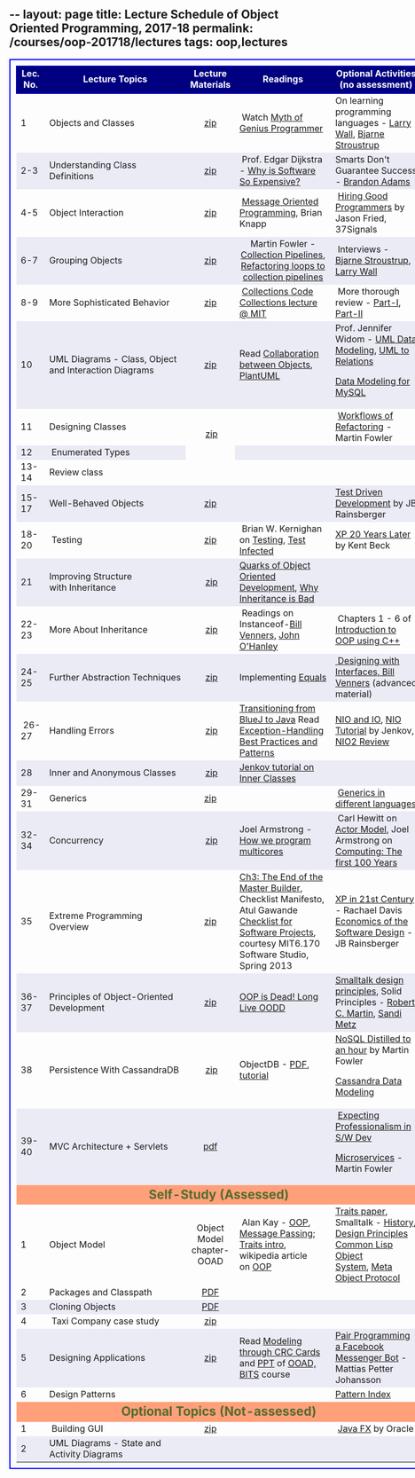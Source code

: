 --
layout: page
title: Lecture Schedule of Object Oriented Programming, 2017-18
permalink: /courses/oop-201718/lectures
tags: oop,lectures
---

<table style="border:2px solid blue;border-collapse:collapse;padding:10px;width:150%;font-size:medium;">
<tbody>
<tr style="height:50px;border:1px solid blue;text-align:center;background-color:navy;">
<td style="color:white;font-size:medium;font-weight:bold;">Lec. No.</td>
<td style="color:white;font-size:medium;font-weight:bold;">Lecture Topics</td>
<td style="color:white;font-size:medium;font-weight:bold;width:70px;">Lecture Materials</td>
<td style="color:white;font-size:medium;font-weight:bold;">Readings</td>
<td style="color:white;font-size:medium;font-weight:bold;">Optional
Activities
(no assessment)</td>
</tr>
<tr>
<td style="font-size:medium;">1</td>
<td style="font-size:medium;width:250px;">Objects and Classes</td>
<td style="font-size:medium;text-align:center;"><a href="https://www.dropbox.com/s/dpk4v5sva80kf46/1_classes_and_objects.zip?dl=1"> zip</a></td>
<td style="font-size:medium;"> Watch <a href="http://10.1.1.242/moodle/mod/folder/view.php?id=43379">Myth of Genius Programmer</a></td>
<td style="font-size:medium;">On learning programming languages - <a href="https://www.youtube.com/watch?v=LR8fQiskYII" target="_blank" rel="noopener noreferrer">Larry Wall</a>, <a href="https://www.youtube.com/watch?v=NvWTnIoQZj4" target="_blank" rel="noopener noreferrer">Bjarne Stroustrup</a></td>
</tr>
<tr style="background-color:#ebebf5;">
<td style="font-size:medium;">2-3</td>
<td style="font-size:medium;">Understanding Class Definitions</td>
<td style="font-size:medium;text-align:center;"><a href="https://www.dropbox.com/s/ei3hzuef4xfwhjr/2_understanding_class_definitions.zip?dl=1">zip</a></td>
<td style="font-size:medium;text-align:left;"> Prof. Edgar Dijkstra - <a href="https://www.cs.utexas.edu/users/EWD/transcriptions/EWD06xx/EWD648.html" target="_blank" rel="noopener noreferrer">Why is Software So Expensive?</a></td>
<td style="font-size:medium;">Smarts Don't Guarantee Success - <a href="http://bigthink.com/playlists/as-it-is-in-poker-so-it-is-in-life">Brandon Adams</a></td>
</tr>
<tr>
<td style="font-size:medium;">4-5</td>
<td style="font-size:medium;width:250px;">Object Interaction</td>
<td style="font-size:medium;text-align:center;"><a href="https://www.dropbox.com/s/ixef4xmmdhmahj8/4_object_interaction.zip?dl=1">zip</a></td>
<td style="font-size:medium;"> <a href="https://www.youtube.com/watch?v=zN6eSf9I7Ck" target="_blank" rel="noopener noreferrer">Message Oriented Programming</a>, Brian Knapp</td>
<td style="font-size:medium;"> <a href="https://www.youtube.com/watch?v=gTN6ioeqHDY" target="_blank" rel="noopener noreferrer">Hiring Good Programmers</a> by Jason Fried, 37Signals</td>
</tr>
<tr style="background-color:#ebebf5;">
<td style="font-size:medium;">6-7</td>
<td style="font-size:medium;">Grouping Objects</td>
<td style="font-size:medium;text-align:center;"><a href="https://www.dropbox.com/s/eifoykpqhk0ikvq/6_grouping_objects.zip?dl=1"> zip</a></td>
<td style="font-size:medium;text-align:center;">Martin Fowler - <a href="https://www.martinfowler.com/articles/collection-pipeline/">Collection Pipelines</a>, <a href="https://www.martinfowler.com/articles/refactoring-pipelines.html">Refactoring loops to collection pipelines</a></td>
<td style="font-size:medium;"> Interviews - <a href="http://bigthink.com/videos/big-think-interview-with-bjarne-stroustrup">Bjarne Stroustrup</a>, <a href="http://bigthink.com/experts/larrywall">Larry Wall</a></td>
</tr>
<tr>
<td style="font-size:medium;">8-9</td>
<td style="font-size:medium;width:250px;">More Sophisticated Behavior</td>
<td style="font-size:medium;text-align:center;"><a href="https://www.dropbox.com/s/7aq27g3mx769a87/8_more_sophisticated_behavior.zip?dl=1">zip</a></td>
<td style="font-size:medium;"> <a href="https://www.dropbox.com/s/ytuekdkwzekeorm/collections_code.zip?dl=1">Collections Code</a>
<a href="http://ocw.mit.edu/courses/electrical-engineering-and-computer-science/6-092-java-preparation-for-6-170-january-iap-2006/lecture-notes/lecture3.pdf" target="_blank" rel="noopener noreferrer"> Collections lecture @ MIT</a></td>
<td style="font-size:medium;"> More thorough review - <a href="https://www.dropbox.com/s/yoyzkwb2hdrvwsu/Collections-I.pdf?dl=1">Part-I</a>, <a href="https://www.dropbox.com/s/x43oom2qz36sf7s/Collections-II.pdf?dl=1">Part-II</a></td>
</tr>
<tr style="background-color:#ebebf5;">
<td style="font-size:medium;">10</td>
<td style="font-size:medium;">UML Diagrams - Class, Object and Interaction Diagrams</td>
<td style="font-size:medium;text-align:center;"><a href="https://www.dropbox.com/s/dvqi7lyy6ep3rf8/10_basic_UML.zip?dl=1">zip</a></td>
<td style="font-size:medium;">Read <a href="https://www.dropbox.com/s/ipz3xerl69w0y5d/Collaboration-bw-Objects.pdf?dl=1">Collaboration between Objects</a>, <a href="http://www.plantuml.com" target="_blank" rel="noopener noreferrer">PlantUML</a></td>
<td style="font-size:medium;">Prof. Jennifer Widom - <a href="https://www.youtube.com/watch?v=OOpiaIcyz30">UML Data Modeling</a>, <a href="https://www.youtube.com/watch?v=_-jQSV9Ld7M">UML to Relations</a>

<a href="https://www.youtube.com/watch?v=tR_rOJPiEXc">Data Modeling for MySQL</a></td>
</tr>
<tr>
<td style="font-size:medium;">11</td>
<td style="font-size:medium;width:250px;">Designing Classes</td>
<td style="font-size:medium;text-align:center;" rowspan="2"> <a href="https://www.dropbox.com/s/kqjz2dwzqle6l0z/11_designing_classes.zip?dl=1">zip</a></td>
<td style="font-size:medium;"></td>
<td style="font-size:medium;"> <a href="https://www.youtube.com/watch?v=vqEg37e4Mkw">Workflows of Refactoring</a> - Martin Fowler</td>
</tr>
<tr style="background-color:#ebebf5;">
<td style="font-size:medium;">12</td>
<td style="font-size:medium;width:250px;"> Enumerated Types</td>
<td style="font-size:medium;"></td>
<td style="font-size:medium;"></td>
</tr>
<tr>
<td style="font-size:medium;">13-14</td>
<td style="font-size:medium;width:250px;" colspan="4">Review class</td>
</tr>
<tr style="background-color:#ebebf5;">
<td style="font-size:medium;">15-17</td>
<td style="font-size:medium;width:250px;">Well-Behaved Objects</td>
<td style="font-size:medium;text-align:center;"><a href="https://www.dropbox.com/s/cuiqm6ldjmx347q/13_well_behaved_objects.zip?dl=1">zip</a></td>
<td style="font-size:medium;"></td>
<td style="font-size:medium;"><a href="https://www.youtube.com/watch?v=RyQnJUWcXFo" target="_blank" rel="noopener noreferrer">Test Driven Development</a> by JB Rainsberger</td>
</tr>
<tr>
<td style="font-size:medium;">18-20</td>
<td style="font-size:medium;width:250px;"> Testing</td>
<td style="font-size:medium;text-align:center;"><a href="https://www.dropbox.com/s/h5y7a9aspd4yx6e/14_testing.zip?dl=1"> zip</a></td>
<td style="font-size:medium;"> Brian W. Kernighan on <a href="https://www.cs.princeton.edu/~bwk/testing.html" target="_blank" rel="noopener noreferrer">Testing</a>, <a href="http://junit.sourceforge.net/doc/testinfected/testing.htm">Test Infected</a></td>
<td style="font-size:medium;"><a href="https://www.youtube.com/watch?v=cGuTmOUdFbo">XP 20 Years Later</a> by Kent Beck</td>
</tr>
<tr style="background-color:#ebebf5;">
<td style="font-size:medium;">21</td>
<td style="font-size:medium;width:250px;">Improving Structure with Inheritance</td>
<td style="font-size:medium;text-align:center;"> <a href="https://www.dropbox.com/s/8eklpalk8e1zy6l/16_improving_structure_with_inheritance.zip?dl=1">zip</a></td>
<td style="font-size:medium;"><a href="https://www.dropbox.com/s/fnoav801px8zl6h/quarks-of-OOD.pdf?dl=1">Quarks of Object Oriented Development</a>, <a href="https://www.quora.com/Is-inheritance-bad-practice-in-OOP">Why Inheritance is Bad</a></td>
<td style="font-size:medium;"></td>
</tr>
<tr>
<td style="font-size:medium;">22-23</td>
<td style="font-size:medium;width:250px;">More About Inheritance</td>
<td style="font-size:medium;text-align:center;"> <a href="https://www.dropbox.com/s/jtlx567sl7miqwz/18_more_about_inheritance.zip?dl=1">zip</a></td>
<td style="font-size:medium;"> Readings on Instanceof-<a href="https://www.artima.com/interfacedesign/PreferPoly.html" target="_blank" rel="noopener noreferrer">Bill Venners,</a> <a href="http://www.javapractices.com/topic/TopicAction.do?Id=31" target="_blank" rel="noopener noreferrer">John O'Hanley</a></td>
<td style="font-size:medium;"> Chapters 1 - 6 of <a href="http://www.desy.de/gna/html/cc/Tutorial/tutorial.html" target="_blank" rel="noopener noreferrer">Introduction to OOP using C++</a></td>
</tr>
<tr style="background-color:#ebebf5;">
<td style="font-size:medium;">24-25</td>
<td style="font-size:medium;width:250px;">Further Abstraction Techniques</td>
<td style="font-size:medium;text-align:center;"> <a href="https://www.dropbox.com/s/bn5u3yapbdrxfhv/20_further_abstraction_techniques.zip?dl=1">zip</a></td>
<td style="font-size:medium;">Implementing <a href="http://www.javapractices.com/topic/TopicAction.do?Id=17" target="_blank" rel="noopener noreferrer">Equals</a></td>
<td style="font-size:medium;"><a href="http://www.javaworld.com/article/2076841/core-java/designing-with-interfaces.html" target="_blank" rel="noopener noreferrer"> Designing with Interfaces, Bill Venners</a> (advanced material)</td>
</tr>
<tr>
<td style="font-size:medium;"> 26-27</td>
<td style="font-size:medium;width:250px;">Handling Errors</td>
<td style="font-size:medium;text-align:center;"> <a href="https://www.dropbox.com/s/s76joi3mmj6rais/23_handling_errors.zip?dl=1">zip</a></td>
<td style="font-size:medium;"><a href="https://www.dropbox.com/s/3mjhyjzk5xcrkf0/24_transition_from_BlueJ_to_Eclipse.zip?dl=1">Transitioning from BlueJ to Java</a>
Read <a href="https://www.dropbox.com/s/x3ug35i3ot6xyth/Brock_Exceptions.pdf?dl=1">Exception-Handling</a>
<a href="https://www.dropbox.com/s/x3ug35i3ot6xyth/Brock_Exceptions.pdf?dl=1">Best Practices and Patterns</a></td>
<td style="font-size:medium;"><a href="https://blogs.oracle.com/slc/entry/javanio_vs_javaio" target="_blank" rel="noopener noreferrer">NIO and IO</a>,
<a href="http://tutorials.jenkov.com/java-nio/index.html" target="_blank" rel="noopener noreferrer">NIO Tutorial</a> by Jenkov,
<a href="https://www.youtube.com/watch?v=yNRS1ssLPdQ" target="_blank" rel="noopener noreferrer">NIO2 Review</a></td>
</tr>
<tr style="background-color:#ebebf5;">
<td style="font-size:medium;">28</td>
<td style="font-size:medium;width:250px;">Inner and Anonymous Classes</td>
<td style="font-size:medium;text-align:center;"> <a href="https://www.dropbox.com/s/dyr7w5st4nc9d3k/26_nested_classes.zip?dl=1">zip</a></td>
<td style="font-size:medium;"><a href="http://tutorials.jenkov.com/java/nested-classes.html" target="_blank" rel="noopener noreferrer"> Jenkov tutorial on Inner Classes</a></td>
<td style="font-size:medium;"></td>
</tr>
<tr>
<td style="font-size:medium;">29-31</td>
<td style="font-size:medium;width:250px;">Generics</td>
<td style="font-size:medium;text-align:center;"><a href="https://www.dropbox.com/s/kgzz8painumcknk/27_generics.zip?dl=1">zip</a></td>
<td style="font-size:medium;"></td>
<td style="font-size:medium;"> <a href="http://www.osl.iu.edu/publications/prints/2003/comparing_generic_programming03.pdf" target="_blank" rel="noopener noreferrer">Generics in different languages</a></td>
</tr>
<tr style="background-color:#ebebf5;">
<td style="font-size:medium;">32-34</td>
<td style="font-size:medium;width:250px;">Concurrency</td>
<td style="font-size:medium;text-align:center;"> <a href="https://www.dropbox.com/s/snvu58svtsa2gf7/29_concurrency.zip?dl=1">zip</a></td>
<td style="font-size:medium;">Joel Armstrong - <a href="https://www.youtube.com/watch?v=bo5WL5IQAd0" target="_blank" rel="noopener noreferrer">How we program multicores</a></td>
<td style="font-size:medium;"> Carl Hewitt on <a href="https://www.youtube.com/watch?v=7erJ1DV_Tlo" target="_blank" rel="noopener noreferrer">Actor Model</a>, Joel Armstrong on <a href="https://www.youtube.com/watch?v=itKFrXghGuA" target="_blank" rel="noopener noreferrer">Computing: The first 100 Years</a></td>
</tr>
<tr>
<td style="font-size:medium;">35</td>
<td style="font-size:medium;width:250px;">Extreme Programming Overview</td>
<td style="font-size:medium;text-align:center;"><a href="https://www.dropbox.com/s/981hzpiylp8ctbm/40_XP_Overview.zip?dl=1">zip</a></td>
<td style="font-size:medium;"><a href="https://www.dropbox.com/s/bn5svla6kfep9yo/Construction_checklists.pdf?dl=1">Ch3: The End of the Master Builder</a>, Checklist Manifesto, Atul Gawande
<a href="https://www.dropbox.com/s/mz9ay77yr8khpfj/project-checklist.pdf?dl=1">Checklist for Software Projects</a>, courtesy MIT6.170 Software Studio, Spring 2013</td>
<td style="font-size:medium;"><a href="https://www.youtube.com/watch?v=IDKJJDiK3Gw">XP in 21st Century</a> - Rachael Davis
<a href="https://www.youtube.com/watch?v=7HecgbghFTk" target="_blank" rel="noopener noreferrer">Economics of the Software Design</a> - JB Rainsberger</td>
</tr>
<tr style="background-color:#ebebf5;">
<td style="font-size:medium;">36-37</td>
<td style="font-size:medium;width:250px;">Principles of Object-Oriented Development</td>
<td style="font-size:medium;text-align:center;"><a href="https://www.dropbox.com/s/lx4tgq82vt9xc74/principles_of_OOD.zip?dl=1">zip</a></td>
<td style="font-size:medium;"><a href="https://www.youtube.com/watch?v=RdE-d_EhzmA">OOP is Dead! Long Live OODD</a></td>
<td style="font-size:medium;"><a href="http://www.cs.virginia.edu/~evans/cs655/readings/smalltalk.html" target="_blank" rel="noopener noreferrer">Smalltalk design principles</a>,
Solid Principles - <a href="https://www.youtube.com/watch?v=TMuno5RZNeE&index=76&list=PLcr1-V2ySv4Tf_xSLj2MbQZr78fUVQAua" target="_blank" rel="noopener noreferrer">Robert C. Martin</a>, <a href="https://www.youtube.com/watch?v=v-2yFMzxqwU" target="_blank" rel="noopener noreferrer">Sandi Metz</a></td>
</tr>
<tr>
<td style="font-size:medium;">38</td>
<td style="font-size:medium;width:250px;">Persistence With CassandraDB</td>
<td style="font-size:medium;text-align:center;"> <a href="https://www.dropbox.com/s/qwxqu4bek92xfyy/Cassandra.zip?dl=1">zip</a></td>
<td style="font-size:medium;">ObjectDB - <a href="http://www2.mta.ac.il/~kirsh/download/MTA%20NoSQL%20Seminar/Lectures/ObjectDB.pdf">PDF</a>, <a href="http://www.objectdb.com/tutorial">tutorial</a></td>
<td style="font-size:medium;"><a href="https://www.youtube.com/watch?v=ASiU89Gl0F0">NoSQL Distilled to an hour</a> by Martin Fowler

<a href="https://www.youtube.com/watch?v=tg6eIht-00M">Cassandra Data Modeling</a></td>
</tr>
<tr style="background-color:#ebebf5;">
<td style="font-size:medium;">39-40</td>
<td style="font-size:medium;width:250px;">MVC Architecture + Servlets</td>
<td style="font-size:medium;text-align:center;"><a href="https://www.dropbox.com/s/wtbq75575hlj3zu/servlets.pdf?dl=1">pdf</a></td>
<td style="font-size:medium;"></td>
<td style="font-size:medium;"> <a href="https://www.youtube.com/watch?v=p0O1VVqRSK0">Expecting Professionalism in S/W Dev</a>

<a href="https://www.martinfowler.com/microservices/" target="_blank" rel="noopener noreferrer">Microservices</a> - Martin Fowler</td>
</tr>
<tr>
<td style="text-align:center;font-size:1.4em;color:#556b2f;background-color:#ffa07a;font-weight:bold;" colspan="5">Self-Study (Assessed)</td>
</tr>
<tr>
<td style="font-size:medium;">1</td>
<td style="font-size:medium;width:250px;">Object Model</td>
<td style="font-size:medium;text-align:center;">Object Model chapter-OOAD</td>
<td style="font-size:medium;"> Alan Kay - <a href="http://userpage.fu-berlin.de/~ram/pub/pub_jf47ht81Ht/doc_kay_oop_en">OOP</a>, <a href="http://lists.squeakfoundation.org/pipermail/squeak-dev/1998-October/017019.html">Message Passing</a>;
<a href="https://en.wikipedia.org/wiki/Trait_(computer_programming)">Traits intro</a>,
wikipedia article on <a href="https://en.wikipedia.org/wiki/Object-oriented_programming" target="_blank" rel="noopener noreferrer">OOP</a></td>
<td style="font-size:medium;"><a href="http://scg.unibe.ch/archive/papers/Scha03aTraits.pdf">Traits paper</a>, Smalltalk - <a href="http://www.vpri.org/pdf/hc_smalltalk_history.pdf">History</a>, <a href="http://www.cs.virginia.edu/~evans/cs655/readings/smalltalk.html">Design Principles</a>
<a href="http://www.dreamsongs.com/CLOS.html" target="_blank" rel="noopener noreferrer">Common Lisp Object System</a>, <a href="http://mop.lisp.se/contents.html">Meta Object Protocol</a></td>
</tr>
<tr>
<td style="font-size:medium;">2</td>
<td style="font-size:medium;width:250px;">Packages and Classpath</td>
<td style="font-size:medium;text-align:center;"><a href="https://www.dropbox.com/s/yttnx8jlaal5srb/Packages_CLASSPATH.pdf?dl=1">PDF</a></td>
<td style="font-size:medium;"></td>
<td style="font-size:medium;"></td>
</tr>
<tr style="background-color:#ebebf5;">
<td style="font-size:medium;">3</td>
<td style="font-size:medium;width:250px;">Cloning Objects</td>
<td style="font-size:medium;text-align:center;"><a href="https://www.dropbox.com/s/yttn90ztcvv1ijj/Clone.pdf?dl=1">PDF</a></td>
<td style="font-size:medium;"></td>
<td style="font-size:medium;"></td>
</tr>
<tr>
<td style="font-size:medium;">4</td>
<td style="font-size:medium;width:250px;"> Taxi Company case study</td>
<td style="font-size:medium;text-align:center;"><a href="https://www.dropbox.com/s/8k034x12emw7wpc/taxi-company-case-study.zip?dl=1">zip</a></td>
<td style="font-size:medium;"></td>
<td style="font-size:medium;"></td>
</tr>
<tr style="background-color:#ebebf5;">
<td style="font-size:medium;">5</td>
<td style="font-size:medium;width:250px;">Designing Applications</td>
<td style="font-size:medium;text-align:center;"><a href="https://www.dropbox.com/s/1u3np1r9u9zho99/34_designing_applications.pdf?dl=1"> zip</a></td>
<td style="font-size:medium;">Read <a href="http://vu.bits-pilani.ac.in/Ooad/Lesson11/topic1.htm" target="_blank" rel="noopener noreferrer">Modeling through CRC Cards</a> and <a href="http://vu.bits-pilani.ac.in/Ooad/Lesson11/Classroom/Barframe.htm" target="_blank" rel="noopener noreferrer">PPT</a> of <a href="http://vu.bits-pilani.ac.in/Ooad/Coursestead.htm" target="_blank" rel="noopener noreferrer">OOAD, BITS</a> course</td>
<td style="font-size:medium;"><a href="https://www.youtube.com/watch?v=zFO1cRr5-qY">Pair Programming a Facebook Messenger Bot</a> - Mattias Petter Johansson</td>
</tr>
<tr>
<td style="font-size:medium;">6</td>
<td style="font-size:medium;width:250px;">Design Patterns</td>
<td style="font-size:medium;text-align:center;"></td>
<td style="font-size:medium;"></td>
<td style="font-size:medium;"><a href="http://wiki.c2.com/?SoftwareDesignPatternsIndex">Pattern Index</a></td>
</tr>
<tr>
<td style="text-align:center;font-size:1.4em;color:#556b2f;background-color:#ffa07a;font-weight:bold;" colspan="5">Optional Topics (Not-assessed)</td>
</tr>
<tr>
<td style="font-size:medium;">1</td>
<td style="font-size:medium;width:250px;"> Building GUI</td>
<td style="font-size:medium;text-align:center;"><a href="https://www.dropbox.com/s/po2cuwkrrcit638/building_GUI.zip?dl=1">zip</a></td>
<td style="font-size:medium;"></td>
<td style="font-size:medium;"> <a href="https://www.youtube.com/watch?v=N-Qgz6qHhcg" target="_blank" rel="noopener noreferrer">Java FX</a> by Oracle</td>
</tr>
<tr style="background-color:#ebebf5;">
<td style="font-size:medium;">2</td>
<td style="font-size:medium;width:250px;">UML Diagrams - State and Activity Diagrams</td>
<td style="font-size:medium;text-align:center;"></td>
<td style="font-size:medium;"></td>
<td style="font-size:medium;"></td>
</tr>
</tbody>
</table>
